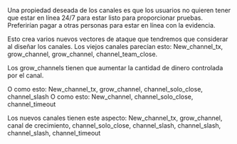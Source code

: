Una propiedad deseada de los canales es que los usuarios no quieren tener que estar en línea 24/7 para estar listo para proporcionar pruebas. Preferirían pagar a otras personas para estar en línea con la evidencia.

Esto crea varios nuevos vectores de ataque que tendremos que considerar al diseñar los canales.
Los viejos canales parecían esto:
New_channel_tx, grow_channel, grow_channel, channel_team_close.

Los grow_channels tienen que aumentar la cantidad de dinero controlada por el canal.

O como esto:
New_channel_tx, grow_channel, channel_solo_close, channel_slash
O como esto:
New_channel, channel_solo_close, channel_timeout

Los nuevos canales tienen este aspecto:
New_channel_tx, grow_channel, canal de crecimiento, channel_solo_close, channel_slash, channel_slash, channel_slash, channel_timeout

